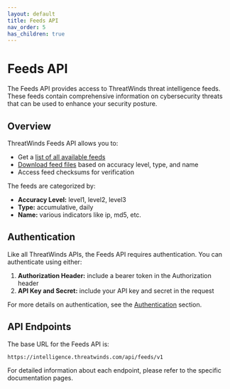 ```yaml
---
layout: default
title: Feeds API
nav_order: 5
has_children: true
---
```


# Feeds API

The Feeds API provides access to ThreatWinds threat intelligence feeds. These feeds contain comprehensive information on cybersecurity threats that can be used to enhance your security posture.

## Overview

ThreatWinds Feeds API allows you to:

- Get a [list of all available feeds](/feeds/list)
- [Download feed files](/feeds/download) based on accuracy level, type, and name
- Access feed checksums for verification

The feeds are categorized by:

- **Accuracy Level:** level1, level2, level3
- **Type:** accumulative, daily
- **Name:** various indicators like ip, md5, etc.

## Authentication

Like all ThreatWinds APIs, the Feeds API requires authentication. You can authenticate using either:

1. **Authorization Header:** include a bearer token in the Authorization header
2. **API Key and Secret:** include your API key and secret in the request

For more details on authentication, see the [Authentication](/auth) section.

## API Endpoints

The base URL for the Feeds API is:

```
https://intelligence.threatwinds.com/api/feeds/v1
```

For detailed information about each endpoint, please refer to the specific documentation pages.
